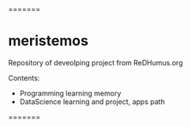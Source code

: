 =======
# meristemos

Repository of deveolping project from ReDHumus.org

Contents:

- Programming learning memory
- DataScience learning and project, apps path 



=======


